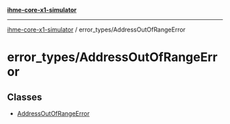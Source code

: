 [**ihme-core-x1-simulator**](../../README.md)

***

[ihme-core-x1-simulator](../../modules.md) / error\_types/AddressOutOfRangeError

# error\_types/AddressOutOfRangeError

## Classes

- [AddressOutOfRangeError](classes/AddressOutOfRangeError.md)

